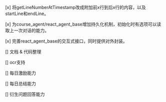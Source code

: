 [x] 将getLineNumberAtTimestamp改成附加前x行到后x行的内容，以及startLine和endLine。

[x] 为course_agent/react_agent_base增加持久化机制，初始化时有选项可以读取上一次对话的能力。

[x] 完善react_agent_base的交互式接口，同时提供对外封装。

[] 文档 & 代码整理

[] ocr支持

[] 每日激励能力

[] 每日总结能力

[] 衍生问题回答能力